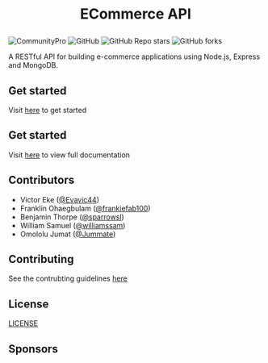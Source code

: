 # <p align="center">ECommerce API</p>

![CommunityPro](https://img.shields.io/badge/❤️_Made_by_CommunityPro-%20-yellow?style=for-the-badge&logo=) ![GitHub](https://img.shields.io/github/license/CommunityPro/ecommerce-api?style=for-the-badge) ![GitHub Repo stars](https://img.shields.io/github/stars/CommunityPro/ecommerce-api?style=for-the-badge) ![GitHub forks](https://img.shields.io/github/forks/CommunityPro/ecommerce-api?style=for-the-badge)

A RESTful API for building e-commerce applications using Node.js, Express and MongoDB.

## Get started

Visit [here]() to get started

## Get started

Visit [here]() to view full documentation

## Contributors

- Victor Eke ([@Evavic44](https://github.com/evavic44))
- Franklin Ohaegbulam ([@frankiefab100](https://github.com/frankiefab100))
- Benjamin Thorpe ([@sparrowsl](https://github.com/sparrowsl))
- William Samuel ([@williamssam](https://github.com/williamssam))
- Omololu Jumat ([@Jummate](https://github.com/Jummate))

## Contributing

See the contrubting guidelines [here](./CONTRIBUTING.md)

## License

[LICENSE](./LICENSE)

## Sponsors

